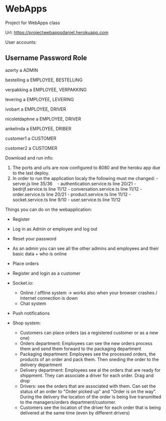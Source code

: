 # WebApps
Project for WebApps class

Url:
https://projectwebappsdaniel.herokuapp.com

User accounts:

  Username             Password               Role
  ----------------------------------------------------------------
  azerty                a                     ADMIN
  
  bestelling            a                     EMPLOYEE, BESTELLING
  
  verpakking            a                     EMPLOYEE, VERPAKKING
  
  levering              a                     EMPLOYEE, LEVERING
  
  ivobart               a                     EMPLOYEE, DRIVER
  
  nicoletdaphne         a                     EMPLOYEE, DRIVER
  
  ankelinda             a                     EMPLOYEE, DRIBER
  
  customer1             a                     CUSTOMER
  
  customer2             a                     CUSTOMER
  
  
Download and run info:
  1. The ports and urls are now configured to 8080 and the heroku app due to the last deploy.
  2. In order to run the application localy the following must me changed:
    - server.js line 35/36
    - authentication.service.ts    line 20/21
    - bedrijf.service.ts           line 11/12
    - conversation.service.ts      line 11/12
    - order.service.ts             line 20/21
    - product.service.ts           line 11/12
    - socket.service.ts            line 9/10
    - user.service.ts              line 11/12

Things you can do on the webapplication:

  - Register
  - Log in as Admin or employee and log out
  - Reset your password
  - As an admin you can see all the other admins and employees and their basic data + who is online
  - Place orders
  - Register and login as a customer

  - Socket.io:
    - Online / offline system -> works also when your browser crashes / internet connection is down
    - Chat system
  - Push notifications
  - Shop system:
    - Customers can place orders (as a registered customer or as a new one)
    - Orders department: Employees can see the new orders process them and send them forward to the packaging department
    - Packaging department: Employees see the processed orders, the products of an order and pack them. Then sneding the order to the delivery department
    - Delivery department: Employees see al the orders that are ready for shippment. They can associate a driver for each order. Drag and drop
    - Drivers: see the orders that are associated with them. Can set the status of an order to "Order picked up" and "Order is on the way". During the delivery the location of the order is being live transmitted to the managers/orders department/customer.
    - Customers see the location of the driver for each order that is being delivered at the same time (even by different drivers)
    

